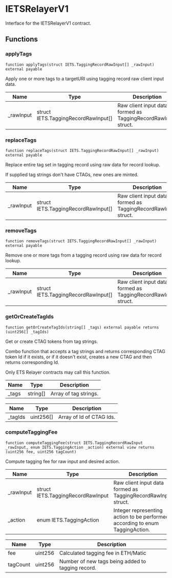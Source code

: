 # IETSRelayerV1

Interface for the IETSRelayerV1 contract.

## Functions

### applyTags

```solidity
function applyTags(struct IETS.TaggingRecordRawInput[] _rawInput) external payable
```

Apply one or more tags to a targetURI using tagging record raw client input data.

| Name       | Type                                | Description                                                   |
| ---------- | ----------------------------------- | ------------------------------------------------------------- |
| \_rawInput | struct IETS.TaggingRecordRawInput[] | Raw client input data formed as TaggingRecordRawInput struct. |

### replaceTags

```solidity
function replaceTags(struct IETS.TaggingRecordRawInput[] _rawInput) external payable
```

Replace entire tag set in tagging record using raw data for record lookup.

If supplied tag strings don't have CTAGs, new ones are minted.

| Name       | Type                                | Description                                                   |
| ---------- | ----------------------------------- | ------------------------------------------------------------- |
| \_rawInput | struct IETS.TaggingRecordRawInput[] | Raw client input data formed as TaggingRecordRawInput struct. |

### removeTags

```solidity
function removeTags(struct IETS.TaggingRecordRawInput[] _rawInput) external payable
```

Remove one or more tags from a tagging record using raw data for record lookup.

| Name       | Type                                | Description                                                   |
| ---------- | ----------------------------------- | ------------------------------------------------------------- |
| \_rawInput | struct IETS.TaggingRecordRawInput[] | Raw client input data formed as TaggingRecordRawInput struct. |

### getOrCreateTagIds

```solidity
function getOrCreateTagIds(string[] _tags) external payable returns (uint256[] _tagIds)
```

Get or create CTAG tokens from tag strings.

Combo function that accepts a tag strings and returns corresponding CTAG token Id if it exists,
or if it doesn't exist, creates a new CTAG and then returns corresponding Id.

Only ETS Relayer contracts may call this function.

| Name   | Type     | Description           |
| ------ | -------- | --------------------- |
| \_tags | string[] | Array of tag strings. |

| Name     | Type      | Description              |
| -------- | --------- | ------------------------ |
| \_tagIds | uint256[] | Array of Id of CTAG Ids. |

### computeTaggingFee

```solidity
function computeTaggingFee(struct IETS.TaggingRecordRawInput _rawInput, enum IETS.TaggingAction _action) external view returns (uint256 fee, uint256 tagCount)
```

Compute tagging fee for raw input and desired action.

| Name       | Type                              | Description                                                                  |
| ---------- | --------------------------------- | ---------------------------------------------------------------------------- |
| \_rawInput | struct IETS.TaggingRecordRawInput | Raw client input data formed as TaggingRecordRawInput struct.                |
| \_action   | enum IETS.TaggingAction           | Integer representing action to be performed according to enum TaggingAction. |

| Name     | Type    | Description                                       |
| -------- | ------- | ------------------------------------------------- |
| fee      | uint256 | Calculated tagging fee in ETH/Matic               |
| tagCount | uint256 | Number of new tags being added to tagging record. |
